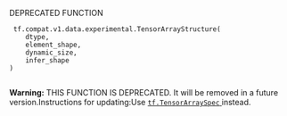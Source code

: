 DEPRECATED FUNCTION

```
 tf.compat.v1.data.experimental.TensorArrayStructure(
    dtype,
    element_shape,
    dynamic_size,
    infer_shape
)
 
```


**Warning:**  THIS FUNCTION IS DEPRECATED. It will be removed in a future version.Instructions for updating:Use [ `tf.TensorArraySpec` ](https://tensorflow.google.cn/api_docs/python/tf/TensorArraySpec) instead.
